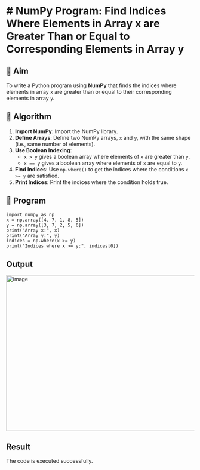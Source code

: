 # # NumPy Program: Find Indices Where Elements in Array x are Greater Than or Equal to Corresponding Elements in Array y

## 🎯 Aim
To write a Python program using **NumPy** that finds the indices where elements in array `x` are greater than or equal to their corresponding elements in array `y`.

## 🧠 Algorithm
1. **Import NumPy**: Import the NumPy library.
2. **Define Arrays**: Define two NumPy arrays, `x` and `y`, with the same shape (i.e., same number of elements).
3. **Use Boolean Indexing**: 
   - `x > y` gives a boolean array where elements of `x` are greater than `y`.
   - `x == y` gives a boolean array where elements of `x` are equal to `y`.
4. **Find Indices**: Use `np.where()` to get the indices where the conditions `x >= y` are satisfied.
5. **Print Indices**: Print the indices where the condition holds true.

## 🧾 Program
```
import numpy as np
x = np.array([4, 7, 1, 8, 5])
y = np.array([3, 7, 2, 5, 6])
print("Array x:", x)
print("Array y:", y)
indices = np.where(x >= y)
print("Indices where x >= y:", indices[0])
```

## Output
<img width="1692" height="417" alt="image" src="https://github.com/user-attachments/assets/d2bbd44f-30d6-4b07-8212-e810e9f877ff" />

## Result
The code is executed successfully.
